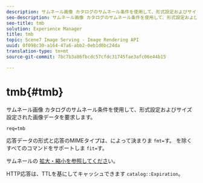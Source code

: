 ```yaml
---
description: サムネール画像 カタログのサムネール条件を使用して、形式設定およびサイズ設定された画像データを要求します。
seo-description: サムネール画像 カタログのサムネール条件を使用して、形式設定およびサイズ設定された画像データを要求します。
seo-title: tmb
solution: Experience Manager
title: tmb
topic: Scene7 Image Serving - Image Rendering API
uuid: 0f098c30-a164-47a6-abb2-0eb1d0bc24da
translation-type: tm+mt
source-git-commit: 7bc7b3a86fbcdc57cfdc31745fae3afc06e44b15

---
```



# tmb{#tmb}

サムネール画像 カタログのサムネール条件を使用して、形式設定およびサイズ設定された画像データを要求します。

`req=tmb`

応答データの形式と応答のMIMEタイプは、によって決まりま `fmt=`す。 を除くすべてのコマンドをサポートしま `fit=`す。

サムネールの [拡大・縮小を参照してくださ](../../../../../../is-api/http-ref/image-serving-api-ref/c-http-protocol-reference/c-notes-on-server-behavior/r-thumbnail-scaling.md#reference-0f71817f721d4913b34816758d69b07f)い。

HTTP応答は、TTLを基にしてキャッシュできます `catalog::Expiration`。

